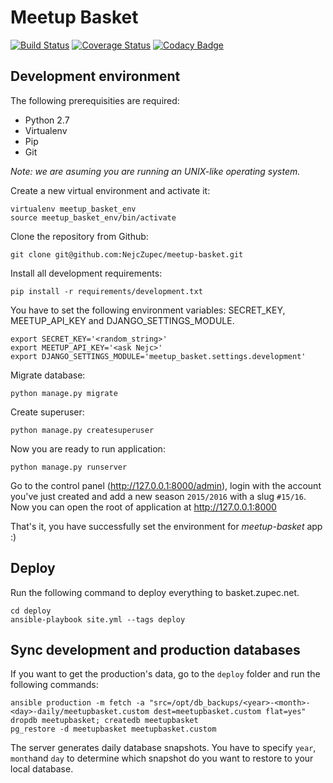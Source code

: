 Meetup Basket
=============

[![Build Status](https://travis-ci.org/NejcZupec/meetup-basket.svg?branch=master)](https://travis-ci.org/NejcZupec/meetup-basket)
[![Coverage Status](https://coveralls.io/repos/NejcZupec/meetup-basket/badge.svg?branch=master&service=github)](https://coveralls.io/github/NejcZupec/meetup-basket?branch=master)
[![Codacy Badge](https://www.codacy.com/project/badge/f2a0eb5c905a416da4e137ca2bfbed2e)](https://www.codacy.com/public/zupecnejc_3396/meetup-basket_2)

Development environment
-----------------------
The following prerequisities are required:
 * Python 2.7
 * Virtualenv
 * Pip
 * Git

*Note: we are asuming you are running an UNIX-like operating system.*

Create a new virtual environment and activate it:

    virtualenv meetup_basket_env
    source meetup_basket_env/bin/activate

Clone the repository from Github:

    git clone git@github.com:NejcZupec/meetup-basket.git

Install all development requirements:

    pip install -r requirements/development.txt

You have to set the following environment variables: SECRET_KEY, MEETUP_API_KEY and DJANGO_SETTINGS_MODULE.

    export SECRET_KEY='<random_string>'
    export MEETUP_API_KEY='<ask Nejc>'
    export DJANGO_SETTINGS_MODULE='meetup_basket.settings.development'

Migrate database:

    python manage.py migrate

Create superuser:

    python manage.py createsuperuser

Now you are ready to run application:

    python manage.py runserver
    
Go to the control panel (http://127.0.0.1:8000/admin), login with the account you've just created and add a new season `2015/2016` with a slug `#15/16`. Now you can open the root of application at http://127.0.0.1:8000

That's it, you have successfully set the environment for *meetup-basket* app :)

Deploy
------

Run the following command to deploy everything to basket.zupec.net.

```
cd deploy
ansible-playbook site.yml --tags deploy
```

Sync development and production databases
-----------------------------------------

If you want to get the production's data, go to the `deploy` folder and run the following commands:

```
ansible production -m fetch -a "src=/opt/db_backups/<year>-<month>-<day>-daily/meetupbasket.custom dest=meetupbasket.custom flat=yes"
dropdb meetupbasket; createdb meetupbasket
pg_restore -d meetupbasket meetupbasket.custom
```

The server generates daily database snapshots. You have to specify `year`, `month`and `day` to determine which snapshot do you want to restore to your local database.

